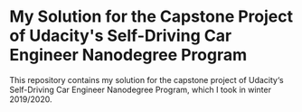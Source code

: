 # My Solution for the Capstone Project of Udacity's Self-Driving Car Engineer Nanodegree Program
This repository contains my solution for the capstone project of Udacity‘s Self-Driving Car Engineer Nanodegree Program, which I took in winter 2019/2020.
